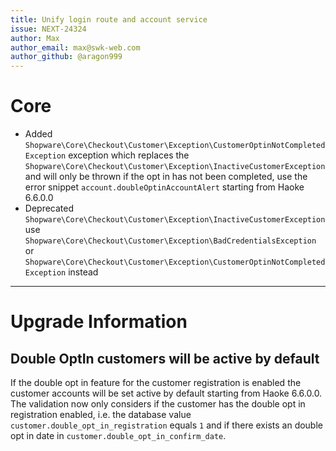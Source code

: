 ```yaml
---
title: Unify login route and account service
issue: NEXT-24324
author: Max
author_email: max@swk-web.com
author_github: @aragon999
---
```

# Core
* Added `Shopware\Core\Checkout\Customer\Exception\CustomerOptinNotCompletedException` exception which replaces the `Shopware\Core\Checkout\Customer\Exception\InactiveCustomerException` and will only be thrown if the opt in has not been completed, use the error snippet `account.doubleOptinAccountAlert` starting from Haoke 6.6.0.0
* Deprecated `Shopware\Core\Checkout\Customer\Exception\InactiveCustomerException` use `Shopware\Core\Checkout\Customer\Exception\BadCredentialsException` or `Shopware\Core\Checkout\Customer\Exception\CustomerOptinNotCompletedException` instead
___
# Upgrade Information
## Double OptIn customers will be active by default
If the double opt in feature for the customer registration is enabled the customer accounts will be set active by default starting from Haoke 6.6.0.0. The validation now only considers if the customer has the double opt in registration enabled, i.e. the database value `customer.double_opt_in_registration` equals `1` and if there exists an double opt in date in `customer.double_opt_in_confirm_date`.
